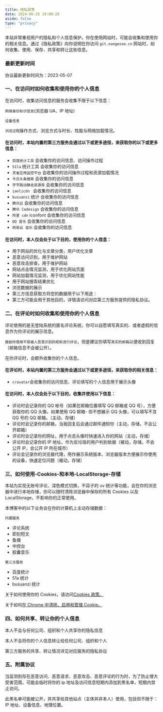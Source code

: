 ```yaml
---
title: 隐私政策
date: 2024-06-25 19:00:28
aside: false
type: "privacy"
---
```


本站非常重视用户的隐私和个人信息保护。你在使用网站时，可能会收集和使用你的相关信息。通过《隐私政策》向你说明在你访问 ```git.nangesoe.cn``` 网站时，如何收集、使用、保存、共享和转让这些信息。

### 最新更新时间
协议最新更新时间为：2023-05-07

### 一、在访问时如何收集和使用你的个人信息

在访问时，收集访问信息的服务会收集不限于以下信息：

```网络身份标识信息```(浏览器 UA、IP 地址)

```设备信息``` 

```浏览过程```操作方式、浏览方式与时长、性能与网络加载情况。

#### 在访问时，本站内置的第三方服务会通过以下或更多途径，来获取你的以下或更多信息：

- ```百度统计工具``` 会收集你的访问信息、访问操作过程
- ```51la``` 统计工具 会收集你的访问信息
- ```灵雀应用监控平台``` 会收集你的访问操作过程和资源加载情况
- ```今日头条搜索```  会收集你的访问信息
- ```字节跳动静态资源库```  会收集你的访问信息
- ```ianlicdn ``` 会收集你的访问信息
- ```busuanzi```  统计 会收集你的访问信息
- ```腾讯云```  会收集你的访问信息
- ```腾讯 Codesign```  会收集你的访问信息
- ```阿里 cdn``` iconfont 会收集你的访问信息
- ```QQ 音乐``` 会收集你的访问信息
- ```网易云 音乐``` 会收集你的访问信息

#### 在访问时，本人仅会处于以下目的，使用你的个人信息：
- 用于网站的优化与文章分类，用户优化文章
- 恶意访问识别，用于维护网站
- 恶意攻击排查，用于维护网站
- 网站点击情况监测，用于优化网站页面
- 网站加载情况监测，用于优化网站性能
- 用于网站搜索结果优化
- 浏览数据的展示
- 第三方信息获取方将您的数据用于以下用途：
- 第三方可能会用于其他目的，详情请访问对应第三方服务提供的隐私协议。

### 二、在评论时如何收集和使用你的个人信息

评论使用的是无登陆系统的匿名评论系统，你可以自愿填写真实的、或者虚假的信息作为你评论的展示信息。

```鼓励你使用不易被人恶意识别的昵称进行评论```，但是建议你填写```真实的邮箱```以便收到回复（邮箱信息不会被公开）。

在你评论时，会额外收集你的个人信息。

#### 在评论时，本站内置的第三方服务会通过以下或更多途径，来获取你的相关信息：
- ```cravatar```会收集你的访问信息、评论填写的个人信息用于展示头像

#### 在访问时，本人仅会处于以下目的，收集并使用以下信息：
- 评论时会记录你的 QQ 帐号（如果在邮箱位置填写 QQ 邮箱或 QQ 号），方便获取你的 QQ 头像。如果使用 QQ 邮箱-  但不想展示 QQ 头像，可以填写不含 QQ 号的 QQ 邮箱。（主动，存储）
- 评论时会记录你的邮箱，当我回复后会通过邮件通知你（主动，存储，不会公开邮箱）
- 评论时会记录你的网址，用于点击头像时快速进入你的网站（主动，存储）
- 评论时会记录你的 IP 地址，作为反垃圾的用户判别依据（被动，存储，不会公开 IP，会公开 IP 所在城市）
- 评论会记录你的浏览器代理，用作展示系统版本、浏览器版本方便展示你使用的设备，快速定位问题（被动，存储）

### 三、如何使用-Cookies-和本地-LocalStorage-存储
本站为实现无账号评论、深色模式切换，不蒜子的 uv 统计等功能，会在你的浏览器中进行本地存储，你可以随时清除浏览器中保存的所有 Cookies 以及 LocalStorage，不影响你的正常使用。

本博客中的以下业务会在你的计算机上主动存储数据：

```内置服务```

- 评论系统
- 即刻短文
- 鱼塘
- 中控台
- 胶囊音乐

```第三方服务```

- 百度统计
- 51a 统计
- busuanzi 统计

关于如何使用你的 Cookies，请访问<a href="https://git.nangesoe.cn/cookies/">Cookies 政策。</a>

关于如何<a href="https://support.google.com/chrome/answer/95647?co=GENIE.Platform=Desktop&hl=zh-Hans">在 Chrome 中清除、启用和管理 Cookie。</a>

### 四、如何共享、转让你的个人信息
本人不会与任何公司、组织和个人共享你的隐私信息

本人不会将你的个人信息转让给任何公司、组织和个人

第三方服务的共享、转让情况详见对应服务的隐私协议

### 五、附属协议
当监测到存在恶意访问、恶意请求、恶意攻击、恶意评论的行为时，为了防止增大受害范围，可能会临时将你的 ip 地址及访问信息短期内添加到黑名单，短期内禁止访问。

此黑名单可能被公开，并共享给其他站点（主体并非本人）使用，包括但不限于：IP 地址、设备信息、地理位置。